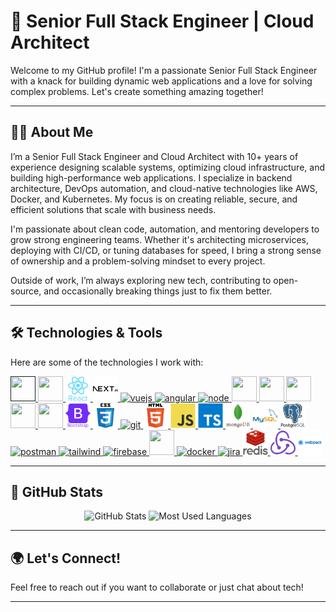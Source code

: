 # 🌟 Senior Full Stack Engineer | Cloud Architect 
Welcome to my GitHub profile! I'm a passionate Senior Full Stack Engineer with a knack for building dynamic web applications and a love for solving complex problems. Let's create something amazing together!

---

## 👨‍💻 About Me

I’m a Senior Full Stack Engineer and Cloud Architect with 10+ years of experience designing scalable systems, optimizing cloud infrastructure, and building high-performance web applications. I specialize in backend architecture, DevOps automation, and cloud-native technologies like AWS, Docker, and Kubernetes. My focus is on creating reliable, secure, and efficient solutions that scale with business needs.

I'm passionate about clean code, automation, and mentoring developers to grow strong engineering teams. Whether it's architecting microservices, deploying with CI/CD, or tuning databases for speed, I bring a strong sense of ownership and a problem-solving mindset to every project.

Outside of work, I’m always exploring new tech, contributing to open-source, and occasionally breaking things just to fix them better. 

---

## 🛠️ Technologies & Tools

Here are some of the technologies I work with:

<div align="center">
  <p align="left"> 
    <a href="" target="_blank" rel="noreferrer"> 
        <img src="https://cdn.jsdelivr.net/gh/devicons/devicon@latest/icons/sass/sass-original.svg" width="40" height="40"/>
    </a>
    <a href="https://angular.dev/tutorials/learn-angular" target="_blank" rel="noreferrer"> 
      <img src="https://cdn.jsdelivr.net/gh/devicons/devicon@latest/icons/angularjs/angularjs-original.svg" width="40" height="40" />
    </a>  
    <a href="https://reactjs.org/" target="_blank" rel="noreferrer"> 
      <img src="https://raw.githubusercontent.com/devicons/devicon/master/icons/react/react-original-wordmark.svg" alt="react" width="40" height="40"/> 
    </a> 
    <a href="https://nextjs.org/" target="_blank" rel="noreferrer"> 
      <img src="https://raw.githubusercontent.com/devicons/devicon/master/icons/nextjs/nextjs-original-wordmark.svg" alt="nextjs" width="40" height="40"/> 
    </a> 
    <a href="https://vuejs.org/" target="_blank" rel="noreferrer"> 
      <img src="https://cdn.jsdelivr.net/gh/devicons/devicon@latest/icons/vuejs/vuejs-original.svg" alt="vuejs" width="40" height="40" />
    </a> 
    <a href="https://angular.dev/" target="_blank" rel="noreferrer"> 
      <img src="https://cdn.jsdelivr.net/gh/devicons/devicon@latest/icons/angular/angular-original.svg" alt="angular" width="40" height="40" />
    </a> 
    <a href="https://node.org/" target="_blank" rel="noreferrer"> 
      <img src="https://cdn.jsdelivr.net/gh/devicons/devicon@latest/icons/nodejs/nodejs-original-wordmark.svg" alt="node" width="40" height="40" />
    </a> 
   <a href="https://azure.microsoft.com/en-us/get-started" target="_blank" rel="noreferrer"> 
      <img src="https://cdn.jsdelivr.net/gh/devicons/devicon@latest/icons/azure/azure-original.svg" width="40" height="40" />
   </a>
  <a href="https://aws.amazon.com/" target="_blank" rel="noreferrer">
      <img src="https://cdn.jsdelivr.net/gh/devicons/devicon@latest/icons/amazonwebservices/amazonwebservices-original-wordmark.svg" width="40" height="40" />
  </a>
    <a href="https://ngrx.io/guide/store/walkthrough" target="_blank" rel="noreferrer"> 
        <img src="https://cdn.jsdelivr.net/gh/devicons/devicon@latest/icons/ngrx/ngrx-original.svg" width="40" height="40"/>
    </a>
    <a href="https://www.learnrxjs.io/" target="_blank" rel="noreferrer"> 
        <img src="https://cdn.jsdelivr.net/gh/devicons/devicon@latest/icons/rxjs/rxjs-original.svg" width="40" height="40"/>
    </a>  
    <a href="https://learn.microsoft.com/en-us/aspnet/core/blazor/tutorials/?view=aspnetcore-9.0" target="_blank" rel="noreferrer"> 
        <img src="https://cdn.jsdelivr.net/gh/devicons/devicon@latest/icons/blazor/blazor-original.svg" width="40" height="40" />
    </a>
    <a href="https://getbootstrap.com" target="_blank" rel="noreferrer"> 
      <img src="https://raw.githubusercontent.com/devicons/devicon/master/icons/bootstrap/bootstrap-plain-wordmark.svg" alt="bootstrap" width="40" height="40"/> 
    </a>  
    <a href="https://www.w3schools.com/css/" target="_blank" rel="noreferrer"> 
      <img src="https://raw.githubusercontent.com/devicons/devicon/master/icons/css3/css3-original-wordmark.svg" alt="css3" width="40" height="40"/> 
    </a> 
    <a href="https://git-scm.com/" target="_blank" rel="noreferrer">
      <img src="https://www.vectorlogo.zone/logos/git-scm/git-scm-icon.svg" alt="git" width="40" height="40"/>
    </a> 
    <a href="https://www.w3.org/html/" target="_blank" rel="noreferrer"> 
      <img src="https://raw.githubusercontent.com/devicons/devicon/master/icons/html5/html5-original-wordmark.svg" alt="html5" width="40" height="40"/> 
    </a> 
    <a href="https://developer.mozilla.org/en-US/docs/Web/JavaScript" target="_blank" rel="noreferrer"> 
      <img src="https://raw.githubusercontent.com/devicons/devicon/master/icons/javascript/javascript-original.svg" alt="javascript" width="40" height="40"/>
    </a> 
    <a href="https://www.typescriptlang.org/" target="_blank" rel="noreferrer"> 
      <img src="https://raw.githubusercontent.com/devicons/devicon/master/icons/typescript/typescript-original.svg" alt="typescript" width="40" height="40"/>
    </a> 
    <a href="https://www.mongodb.com/" target="_blank" rel="noreferrer">
      <img src="https://raw.githubusercontent.com/devicons/devicon/master/icons/mongodb/mongodb-original-wordmark.svg" alt="mongodb" width="40" height="40"/> 
    </a> 
    <a href="https://www.mysql.com/" target="_blank" rel="noreferrer"> 
      <img src="https://raw.githubusercontent.com/devicons/devicon/master/icons/mysql/mysql-original-wordmark.svg" alt="mysql" width="40" height="40"/> 
    </a> 
     <a href="https://www.postgresql.org/" target="_blank" rel="noreferrer">
      <img src="https://raw.githubusercontent.com/devicons/devicon/master/icons/postgresql/postgresql-original-wordmark.svg" alt="nodejs" width="40" height="40"/> 
    </a>
    <a href="https://postman.com" target="_blank" rel="noreferrer"> 
      <img src="https://www.vectorlogo.zone/logos/getpostman/getpostman-icon.svg" alt="postman" width="40" height="40"/> 
    </a> 
    <a href="https://tailwindcss.com/" target="_blank" rel="noreferrer"> 
      <img src="https://www.vectorlogo.zone/logos/tailwindcss/tailwindcss-icon.svg" alt="tailwind" width="40" height="40"/> 
    </a> 
    <a href="https://firebase.google.com/" target="_blank" rel="noreferrer">
      <img src="https://www.vectorlogo.zone/logos/firebase/firebase-icon.svg" alt="firebase" width="40" height="40" />
    </a>
    <a href="https://kubernetes.io/docs/tutorials/kubernetes-basics/" target="_blank" rel="noreferrer">
        <img src="https://cdn.jsdelivr.net/gh/devicons/devicon@latest/icons/kubernetes/kubernetes-original.svg" width="40" height="40" />
    </a>
    <a href="https://www.docker.com/" target="_blank" rel="noreferrer">
      <img src="https://www.vectorlogo.zone/logos/docker/docker-icon.svg" alt="docker" width="40" height="40" />
    </a>
    <a href="https://www.atlassian.com/software/jira" target="_blank" rel="noreferrer">
      <img src="https://www.vectorlogo.zone/logos/atlassian_jira/atlassian_jira-ar21.svg" alt="jira" width="40" height="40" />
    </a>
    <a href="https://redis.io" target="_blank" rel="noreferrer">
      <img src="https://raw.githubusercontent.com/devicons/devicon/master/icons/redis/redis-original-wordmark.svg" alt="redis" width="40" height="40" />
    </a>
    <a href="https://redux.js.org" target="_blank" rel="noreferrer">
      <img src="https://raw.githubusercontent.com/devicons/devicon/master/icons/redux/redux-original.svg" alt="redux" width="40" height="40" />
    </a>
    <a href="https://webpack.js.org" target="_blank" rel="noreferrer">
      <img src="https://raw.githubusercontent.com/devicons/devicon/d00d0969292a6569d45b06d3f350f463a0107b0d/icons/webpack/webpack-original-wordmark.svg" alt="webpack" width="40" height="40" />
    </a>
  </p>
</div>

---

## 🔧 GitHub Stats

<div align="center">
  <img src="https://github-readme-stats.vercel.app/api?username=hunter-dev-3&show_icons=true&theme=tokyonight" alt="GitHub Stats" height="170" />
  <img src="https://github-readme-stats.vercel.app/api/top-langs?username=hunter-dev-3&layout=compact&theme=tokyonight" alt="Most Used Languages" height="170" />
</div>

---

## 🌍 Let's Connect!

Feel free to reach out if you want to collaborate or just chat about tech!

---

